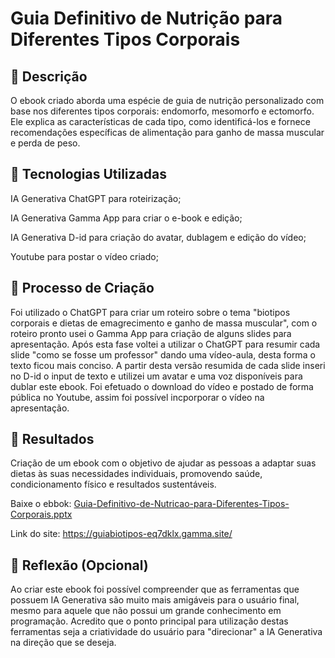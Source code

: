 # Guia Definitivo de Nutrição para Diferentes Tipos Corporais

## 📒 Descrição
O ebook criado aborda uma espécie de guia de nutrição personalizado com base nos diferentes tipos corporais: endomorfo, mesomorfo e ectomorfo. Ele explica as características de cada tipo, como identificá-los e fornece recomendações específicas de alimentação para ganho de massa muscular e perda de peso.

## 🤖 Tecnologias Utilizadas
IA Generativa ChatGPT para roteirização;

IA Generativa Gamma App para criar o e-book e edição;

IA Generativa D-id para criação do avatar, dublagem e edição do vídeo;

Youtube para postar o vídeo criado;

## 🧐 Processo de Criação
Foi utilizado o ChatGPT para criar um roteiro sobre o tema "biotipos corporais e dietas de emagrecimento e ganho de massa muscular", com o roteiro pronto usei o Gamma App para criação de alguns slides para apresentação. Após esta fase voltei a utilizar o ChatGPT para resumir cada slide "como se fosse um professor" dando uma vídeo-aula, desta forma o texto ficou mais conciso. 
A partir desta versão resumida de cada slide inseri no D-id o input de texto e utilizei um avatar e uma voz disponíveis para dublar este ebook. Foi efetuado o download do vídeo e postado de forma pública no Youtube, assim foi possível incporporar o vídeo na apresentação.

## 🚀 Resultados
Criação de um ebook com o objetivo de ajudar as pessoas a adaptar suas dietas às suas necessidades individuais, promovendo saúde, condicionamento físico e resultados sustentáveis.

Baixe o ebbok: [Guia-Definitivo-de-Nutricao-para-Diferentes-Tipos-Corporais.pptx](https://github.com/user-attachments/files/17891529/Guia-Definitivo-de-Nutricao-para-Diferentes-Tipos-Corporais.pptx)

Link do site: https://guiabiotipos-eq7dklx.gamma.site/

## 💭 Reflexão (Opcional)
Ao criar este ebook foi possível compreender que as ferramentas que possuem IA Generativa são muito mais amigáveis para o usuário final, mesmo para aquele que não possui um grande conhecimento em programação. Acredito que o ponto principal para utilização destas ferramentas seja a criatividade do usuário para "direcionar" a IA Generativa na direção que se deseja. 
